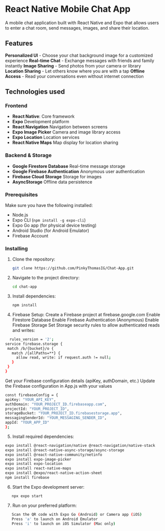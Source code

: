 # React Native Mobile Chat App

A mobile chat application built with React Native and Expo that allows users to enter a chat room, send messages, images, and share their location.

## Features

**Personalized UI** - Choose your chat background image for a customized experience
**Real-time Chat** - Exchange messages with friends and family instantly
**Image Sharing** - Send photos from your camera or library
**Location Sharing** - Let others know where you are with a tap
**Offline Access** - Read your conversations even without internet connection

## Technologies used

### Frontend

- **React Native**: Core framework
- **Expo** Development platform
- **React Navigation** Navigation between screens
- **Expo Image Picker** Camera and image library access
- **Expo Location** Location services
- **React Native Maps** Map display for location sharing

### Backend & Storage

- **Google Firestore Database** Real-time message storage
- **Google Firebase Authentication** Anonymous user authentication
- **Firebase Cloud Storage** Storage for images
- **AsyncStorage** Offline data persistence

### Prerequisites

Make sure you have the following installed:

- Node.js
- Expo CLI (`npm install -g expo-cli`)
- Expo Go app (for physical device testing)
- Android Studio (for Android Emulator)
- Firebase Account

### Installing

1. Clone the repository:
   ```bash
   git clone https://github.com/PinkyThomasIG/Chat-App.git
   ```
2. Navigate to the project directory:
   ```bash
   cd chat-app
   ```
3. Install dependencies:
   ```bash
   npm install
   ```
4. Firebase Setup:
   Create a Firebase project at firebase.google.com
   Enable Firestore Database
   Enable Firebase Authentication (Anonymous)
   Enable Firebase Storage
   Set Storage security rules to allow authenticated reads and writes:

```bash
  rules_version = '2';
service firebase.storage {
 match /b/{bucket}/o {
   match /{allPaths=**} {
     allow read, write: if request.auth != null;
   }
 }
}
```

Get your Firebase configuration details (apiKey, authDomain, etc.)
Update the Firebase configuration in App.js with your values

```bash
const firebaseConfig = {
apiKey: "YOUR_API_KEY",
authDomain: "YOUR_PROJECT_ID.firebaseapp.com",
projectId: "YOUR_PROJECT_ID",
storageBucket: "YOUR_PROJECT_ID.firebasestorage.app",
messagingSenderId: "YOUR_MESSAGING_SENDER_ID",
appId: "YOUR_APP_ID"
};
```

5. Install required dependencies:

```bash
expo install @react-navigation/native @react-navigation/native-stack
expo install @react-native-async-storage/async-storage
expo install @react-native-community/netinfo
expo install expo-image-picker
expo install expo-location
expo install react-native-maps
expo install @expo/react-native-action-sheet
npm install firebase
```

6. Start the Expo development server:

```bash
   npx expo start
```

7. Run on your preferred platform:

```bash
   Scan the QR code with Expo Go (Android) or Camera app (iOS)
   Press 'a' to launch on Android Emulator
   Press 'i' to launch on iOS Simulator (Mac only)
```
